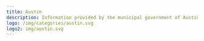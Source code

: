 ```yaml
---
title: Austin
description: Information provided by the municipal government of Austin Texas. 
logo: /img/categories/austin.svg
logo2: img/austin.svg
---
```


